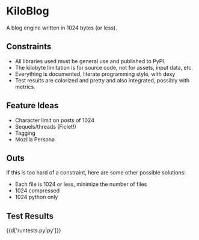 KiloBlog
========
A blog engine written in 1024 bytes (or less).

Constraints
-----------
 - All libraries used must be general use and published to PyPI.
 - The kilobyte limitation is for source code, not for assets, input data, etc.
 - Everything is documented, literate programming style, with dexy
 - Test results are colorized and pretty and also integrated, possibly with
   metrics.

Feature Ideas
-------------
 - Character limit on posts of 1024
 - Sequels/threads (Ficlet!)
 - Tagging
 - Mozilla Persona

Outs
----
If this is too hard of a constraint, here are some other possible solutions:
 - Each file is 1024 or less, minimize the number of files
 - 1024 compressed
 - 1024 python only

Test Results
------------
{{d['runtests.py|py']}}
